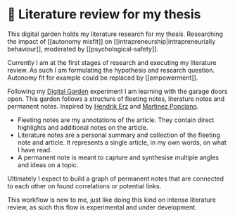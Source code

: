 # 🏫 Literature review for my thesis

This digital garden holds my literature research for my thesis. Researching the impact of [[autonomy misfit]] on [[intrapreneurship|intrapreneurially behaviour]], moderated by [[psychological-safety]].

Currently I am at the first stages of research and executing my literature review. As such I am formulating the hypothesis and research question. Autonomy fit for example could be replaced by [[empowerment]].

Following my [Digital Garden](https://garden.paulderaaij.nl) experiment I am learning with the garage doors open. This garden follows a structure of fleeting notes, literature notes and permanent notes. Inspired by [Hendrik Erz](https://hendrik-erz.de/post/how-i-work-part-iv-reference-management-reading-literature) and [Martinez Ponciano](https://martinezponciano.es/2021/04/05/from-fleeting-notes-to-literature-notes-obsidian/).

- Fleeting notes are my annotations of the article. They contain direct highlights and additional notes on the article.
- Literature notes are a personal summary and collection of the fleeting note and article. It represents a single article, in my own words, on what I have read.
- A permanent note is meant to capture and synthesise multiple angles and ideas on a topic.

Ultimately I expect to build a graph of permanent notes that are connected to each other on found correlations or potential links.

This workflow is new to me, just like doing this kind on intense literature review, as such this flow is experimental and under development.
